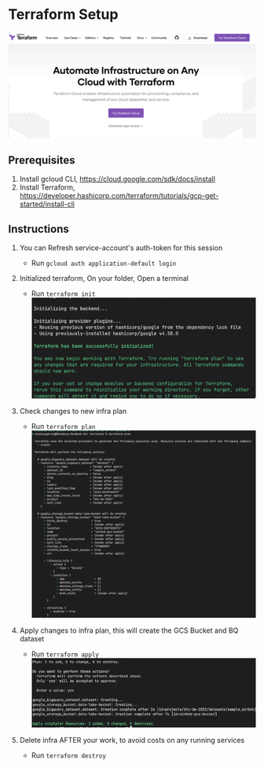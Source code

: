 # Terraform Setup
![terraform home](../images/terraform_home.png)

## Prerequisites
1. Install gcloud CLI, https://cloud.google.com/sdk/docs/install
2. Install Terraform, https://developer.hashicorp.com/terraform/tutorials/gcp-get-started/install-cli

## Instructions
1. You can Refresh service-account's auth-token for this session
    - Run `gcloud auth application-default login`

2. Initialized terraform, On your folder, Open a terminal
   - Run `terraform init`
![terraform plan](../images/terraform_init.png)

3. Check changes to new infra plan
   - Run `terraform plan`
  ![terraform plan](../images/terraform_plan.png)

4. Apply changes to infra plan, this will create the GCS Bucket and BQ dataset
    - Run `terraform apply`
![terraform apply](../images/terraform_apply_1.png)

5. Delete infra AFTER your work, to avoid costs on any running services
    - Run `terraform destroy`